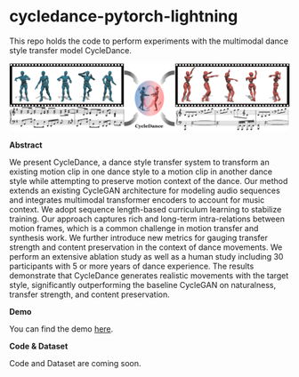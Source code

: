 # cycledance-pytorch-lightning
This repo holds the code to perform experiments with the multimodal dance style transfer model CycleDance.

![cycledance](docs/cyc.png)

**__Abstract__**

We present CycleDance, a dance style transfer system to transform an existing motion clip in one dance style to a motion clip in another dance style while attempting to preserve motion context of the dance. Our method extends an existing CycleGAN architecture for modeling audio sequences and integrates multimodal transformer encoders to account for music context. We adopt sequence length-based curriculum learning to stabilize training. Our approach captures rich and long-term intra-relations between motion frames, which is a common challenge in motion transfer and synthesis work. We further introduce new metrics for gauging transfer strength and content preservation in the context of dance movements. We perform an extensive ablation study as well as a human study including 30 participants with 5 or more years of dance experience. The results demonstrate that CycleDance generates realistic movements with the target style, significantly outperforming the baseline CycleGAN on naturalness, transfer strength, and content preservation.

**__Demo__**

You can find the demo [here](https://youtu.be/kP4DBp8OUCk).

**__Code & Dataset__**

Code and Dataset are coming soon.

